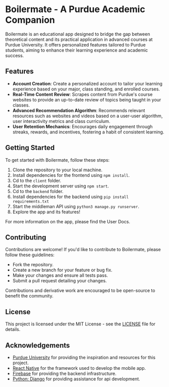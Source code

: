 # Boilermate - A Purdue Academic Companion

Boilermate is an educational app designed to bridge the gap between theoretical content and its practical application in advanced courses at Purdue University. It offers personalized features tailored to Purdue students, aiming to enhance their learning experience and academic success.

## Features

- **Account Creation**: Create a personalized account to tailor your learning experience based on your major, class standing, and enrolled courses.
- **Real-Time Content Review**: Scrapes content from Purdue's course websites to provide an up-to-date review of topics being taught in your classes.
- **Advanced Recommendation Algorithm**: Recommends relevant resources such as websites and videos based on a user-user algorithm, user interactivity metrics and class curriculum.
- **User Retention Mechanics**: Encourages daily engagement through streaks, rewards, and incentives, fostering a habit of consistent learning.

## Getting Started

To get started with Boilermate, follow these steps:

1. Clone the repository to your local machine.
2. Install dependencies for the frontend using `npm install`.
3. Cd to the `client` folder.
4. Start the development server using `npm start`.
5. Cd to the `backend` folder.
6. Install dependencies for the backend using `pip install requirements.txt`
7. Start the middleman API using `python3 manage.py runserver`.
8. Explore the app and its features!

For more information on the app, please find the User Docs.

## Contributing

Contributions are welcome! If you'd like to contribute to Boilermate, please follow these guidelines:

- Fork the repository.
- Create a new branch for your feature or bug fix.
- Make your changes and ensure all tests pass.
- Submit a pull request detailing your changes.

Contributions and derivative work are encouraged to be open-source to benefit the community.

## License

This project is licensed under the MIT License - see the [LICENSE](docs/LICENSE.md) file for details.

## Acknowledgements

- [Purdue University](https://www.purdue.edu/) for providing the inspiration and resources for this project.
- [React Native](https://reactnative.dev/) for the framework used to develop the mobile app.
- [Firebase](https://firebase.google.com/) for providing the backend infrastructure.
- [Python: Django](https://www.djangoproject.com/) for providing assistance for api development.

